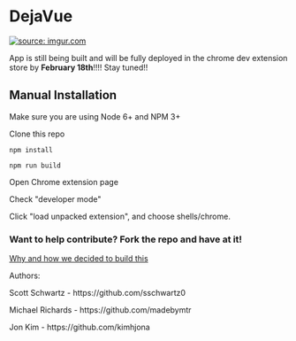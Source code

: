 # DejaVue

<a href="http://imgur.com/SkifFa4"><img src="http://i.imgur.com/SkifFa4.png" title="source: imgur.com" /></a>


App is still being built and will be fully deployed in the chrome dev extension store by <b>February 18th</b>!!!! Stay tuned!!

## Manual Installation 

Make sure you are using Node 6+ and NPM 3+

<p>Clone this repo</p>
<p><code>npm install </code></p>
<p><code>npm run build</code></p>
<p>Open Chrome extension page</p>
<p>Check "developer mode"</p>
<p>Click "load unpacked extension", and choose shells/chrome.</p>


### Want to help contribute? Fork the repo and have at it!


<a href="https://medium.com/@jonajumba/why-were-building-dejavue-js-80e037bf15e3#.tygt4by9o">Why and how we decided to build this</a>



Authors:
<p>Scott Schwartz - https://github.com/sschwartz0</p>
<p>Michael Richards - https://github.com/madebymtr</p>
<p>Jon Kim - https://github.com/kimhjona</p>
